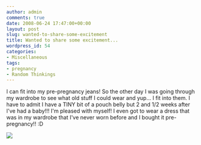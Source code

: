 ```yaml
---
author: admin
comments: true
date: 2008-06-24 17:47:00+00:00
layout: post
slug: wanted-to-share-some-excitement
title: Wanted to share some excitement...
wordpress_id: 54
categories:
- Miscellaneous
tags:
- pregnancy
- Random Thinkings
---
```


I can fit into my pre-pregnancy jeans! So the other day I was going through my wardrobe to see what old stuff I could wear and yup... I fit into them. I have to admit I have a TINY bit of a pouch belly but 2 and 1/2 weeks after I've had a baby!!! I'm pleased with myself! I even got to wear a dress that was in my wardrobe that I've never worn before and I bought it pre-pregnancy!! :D

![](https://blogger.googleusercontent.com/tracker/251139911615938991-622948597389747608?l=www.outmumbered.com)

